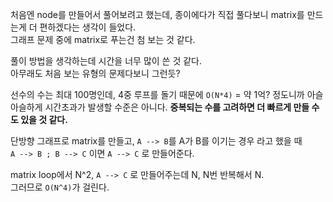 처음엔 node를 만들어서 풀어보려고 했는데, 종이에다가 직접 풀다보니 matrix를 만드는게 더 편하겠다는 생각이 들었다.  
그래프 문제 중에 matrix로 푸는건 첨 보는 것 같다.

풀이 방법을 생각하는데 시간을 너무 많이 쓴 것 같다.  
아무래도 처음 보는 유형의 문제다보니 그런듯?

선수의 수는 최대 100명인데, 4중 루프를 돌기 때문에 `O(N*4)` = 약 1억? 정도니까 아슬아슬하게 시간초과가 발생할 수준은 아니다.
**중복되는 수를 고려하면 더 빠르게 만들 수도 있을 것 같다.**

단방향 그래프로 matrix를 만들고, `A --> B`를 A가 B를 이기는 경우 라고 했을 때  
`A --> B ; B --> C` 이면 `A --> C` 로 만들어준다.

matrix loop에서 N^2, `A --> C` 로 만들어주는데 N, N번 반복해서 N.  
그러므로 `O(N^4)`가 걸린다.
